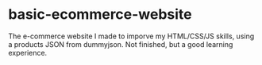 # basic-ecommerce-website
The e-commerce website I made to imporve my HTML/CSS/JS skills, using a products JSON from dummyjson. Not finished, but a good learning experience.
